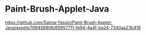 # Paint-Brush-Applet-Java

https://github.com/Salma-Yassin/Paint-Brush-Applet-Java/assets/109458906/65957711-fe94-4a4f-ba24-7340aa23b416

